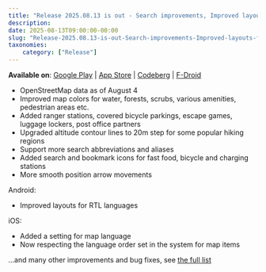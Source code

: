 ```yaml
---
title: "Release 2025.08.13 is out - Search improvements, Improved layouts for RTL languages..."
description: 
date: 2025-08-13T09:00:00-00:00
slug: "Release-2025.08.13-is-out-Search-improvements-Improved-layouts-for-RTL-languages"
taxonomies:
    category: ["Release"]
---
```


**Available on**: [Google Play](https://play.google.com/store/apps/details?id=app.comaps.google) | [App Store](https://apps.apple.com/app/comaps/id6747180809) | [Codeberg](https://codeberg.org/comaps/comaps/releases/tag/v2025.08.13-8) | [F-Droid](https://f-droid.org/packages/app.comaps.fdroid/)

- OpenStreetMap data as of August 4
- Improved map colors for water, forests, scrubs, various amenities, pedestrian areas etc.
- Added ranger stations, covered bicycle parkings, escape games, luggage lockers, post office partners
- Upgraded altitude contour lines to 20m step for some popular hiking regions
- Support more search abbreviations and aliases
- Added search and bookmark icons for fast food, bicycle and charging stations
- More smooth position arrow movements

Android:
- Improved layouts for RTL languages

iOS:
- Added a setting for map language
- Now respecting the language order set in the system for map items

...and many other improvements and bug fixes, see [the full list](https://codeberg.org/comaps/comaps/releases/tag/v2025.08.13-8)

